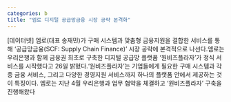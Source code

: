 ```yaml
---
categories: b
title: "엠로 디지털 공급망금융 시장 공략 본격화"
---
```

[데이터넷] 엠로(대표 송재민)가 구매 시스템과 맞춤형 금융지원을 결합한 서비스를 통해 ‘공급망금융(SCF: Supply Chain Finance)’ 시장 공략에 본격적으로 나선다.엠로는 우리은행과 함께 금융권 최초로 구축한 디지털 공급망 플랫폼 ‘원비즈플라자’가 정식 서비스를 시작했다고 26일 밝혔다.‘원비즈플라자’는 기업들에게 필요한 구매 시스템과 각종 금융 서비스, 그리고 다양한 경영지원 서비스까지 하나의 플랫폼 안에서 제공하는 것이 특징이다. 엠로는 지난 4월 우리은행과 업무 협약을 체결하고 ‘원비즈플라자’ 구축을 진행해왔다